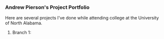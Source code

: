 ### Andrew Pierson's Project Portfolio ###

Here are several projects I've done while attending college at the University of North Alabama. 

1. Branch 1:


